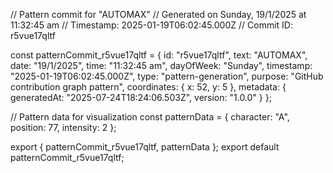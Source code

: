 // Pattern commit for "AUTOMAX"
// Generated on Sunday, 19/1/2025 at 11:32:45 am
// Timestamp: 2025-01-19T06:02:45.000Z
// Commit ID: r5vue17qltf

const patternCommit_r5vue17qltf = {
  id: "r5vue17qltf",
  text: "AUTOMAX",
  date: "19/1/2025",
  time: "11:32:45 am",
  dayOfWeek: "Sunday",
  timestamp: "2025-01-19T06:02:45.000Z",
  type: "pattern-generation",
  purpose: "GitHub contribution graph pattern",
  coordinates: {
    x: 52,
    y: 5
  },
  metadata: {
    generatedAt: "2025-07-24T18:24:06.503Z",
    version: "1.0.0"
  }
};

// Pattern data for visualization
const patternData = {
  character: "A",
  position: 77,
  intensity: 2
};

export { patternCommit_r5vue17qltf, patternData };
export default patternCommit_r5vue17qltf;
